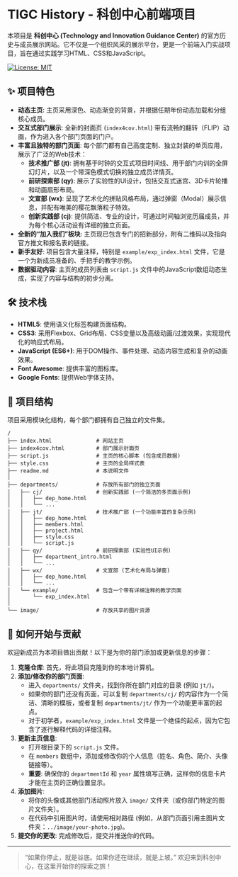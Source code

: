 # TIGC History - 科创中心前端项目

本项目是 **科创中心 (Technology and Innovation Guidance Center)** 的官方历史与成员展示网站。它不仅是一个组织风采的展示平台，更是一个前端入门实战项目，旨在通过实践学习HTML、CSS和JavaScript。

[![License: MIT](https://img.shields.io/badge/License-MIT-yellow.svg)](https://opensource.org/licenses/MIT)

## ✨ 项目特色

- **动态主页**: 主页采用深色、动态渐变的背景，并根据任期年份动态加载和分组核心成员。
- **交互式部门展示**: 全新的封面页 (`index4cov.html`) 带有流畅的翻转（FLIP）动画，作为进入各个部门页面的门户。
- **丰富且独特的部门页面**: 每个部门都有自己高度定制、独立封装的单页应用，展示了广泛的Web技术：
    - **技术推广部 (jt)**: 拥有基于时钟的交互式项目时间线、用于部门内训的全屏幻灯片，以及一个带深色模式切换的独立成员详情页。
    - **前研探索部 (qy)**: 展示了实验性的UI设计，包括交互式迷宫、3D卡片轮播和动画扇形布局。
    - **文宣部 (wx)**: 呈现了艺术化的拼贴风格布局，通过弹窗（Modal）展示信息，并配有唯美的樱花飘落粒子特效。
    - **创新实践部 (cj)**: 提供简洁、专业的设计，可通过时间轴浏览历届成员，并为每个核心活动设有详细的独立页面。
- **全新的“加入我们”板块**: 主页现已包含专门的招新部分，附有二维码以及指向官方推文和报名表的链接。
- **新手友好**: 项目包含大量注释，特别是 `example/exp_index.html` 文件，它是一个为新成员准备的、手把手的教学示例。
- **数据驱动内容**: 主页的成员列表由 `script.js` 文件中的JavaScript数组动态生成，实现了内容与结构的初步分离。

## 🛠️ 技术栈

- **HTML5**: 使用语义化标签构建页面结构。
- **CSS3**: 采用Flexbox、Grid布局、CSS变量以及高级动画/过渡效果，实现现代化的响应式布局。
- **JavaScript (ES6+)**: 用于DOM操作、事件处理、动态内容生成和复杂的动画效果。
- **Font Awesome**: 提供丰富的图标库。
- **Google Fonts**: 提供Web字体支持。

## 📂 项目结构

项目采用模块化结构，每个部门都拥有自己独立的文件集。

```
/
├── index.html              # 网站主页
├── index4cov.html          # 部门展示封面页
├── script.js               # 主页的核心脚本 (包含成员数据)
├── style.css               # 主页的全局样式表
├── readme.md               # 本说明文件
│
├── departments/            # 存放所有部门的独立页面
│   ├── cj/                 # 创新实践部 (一个简洁的多页面示例)
│   │   ├── dep_home.html
│   │   └── ...
│   ├── jt/                 # 技术推广部 (一个功能丰富的复杂示例)
│   │   ├── dep_home.html
│   │   ├── members.html
│   │   ├── project.html
│   │   ├── style.css
│   │   └── script.js
│   ├── qy/                 # 前研探索部 (实验性UI示例)
│   │   ├── department_intro.html
│   │   └── ...
│   ├── wx/                 # 文宣部 (艺术化布局与弹窗)
│   │   ├── dep_home.html
│   │   └── ...
│   └── example/            # 包含一个带有详细注释的教学页面
│       └── exp_index.html
│
└── image/                  # 存放共享的图片资源
```

## 🚀 如何开始与贡献

欢迎新成员为本项目做出贡献！以下是为你的部门添加或更新信息的步骤：

1.  **克隆仓库**: 首先，将此项目克隆到你的本地计算机。
2.  **添加/修改你的部门页面**:
    - 进入 `departments/` 文件夹，找到你所在部门对应的目录 (例如 `jt/`)。
    - 如果你的部门还没有页面，可以复制 `departments/cj/` 的内容作为一个简洁、清晰的模板，或者复制 `departments/jt/` 作为一个功能更丰富的起点。
    - 对于初学者，`example/exp_index.html` 文件是一个绝佳的起点，因为它包含了逐行解释代码的详细注释。
3.  **更新主页信息**:
    - 打开根目录下的 `script.js` 文件。
    - 在 `members` 数组中，添加或修改你的个人信息（姓名、角色、简介、头像链接等）。
    - **重要**: 确保你的 `departmentId` 和 `year` 属性填写正确，这样你的信息卡片才能在主页的正确位置显示。
4.  **添加图片**:
    - 将你的头像或其他部门活动照片放入 `image/` 文件夹（或你部门特定的图片文件夹）。
    - 在代码中引用图片时，请使用相对路径 (例如，从部门页面引用主图片文件夹：`../image/your-photo.jpg`)。
5.  **提交你的更改**: 完成修改后，提交并推送你的代码。

---
> “如果你停止，就是谷底。如果你还在继续，就是上坡。” 欢迎来到科创中心，在这里开始你的探索之旅！
